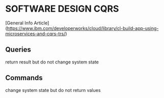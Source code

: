 # SOFTWARE DESIGN CQRS

[General Info Article]
(https://www.ibm.com/developerworks/cloud/library/cl-build-app-using-microservices-and-cqrs-trs/)

## Queries
return result but do not change system state

## Commands
change system state but do not return values
